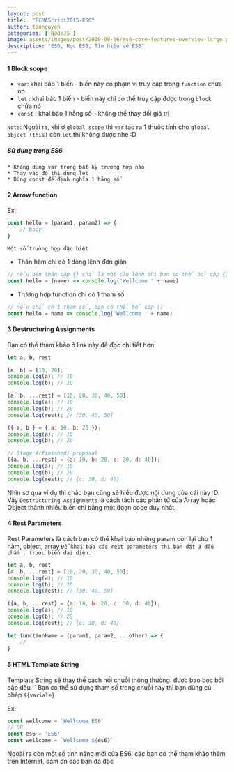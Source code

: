 ```yaml
---
layout: post
title:  "ECMAScript2015-ES6"
author: tannguyen
categories: [ NodeJS ]
image: assets/images/post/2019-08-06/es6-core-features-overview-large.png
description: "ES6, Học ES6, Tìm hiểu về ES6"
---
```


#### 1 Block scope
* `var`: khai báo 1 biến - biến này có phạm vi truy cập trong `function` chứa nó 
* `let` : khai bảo 1 biến - biến này chỉ có thể truy cập được trong `block` chứa nó
* `const` : khai báo 1 hằng số - không thể thay đổi giá trị

`Note`: Ngoài ra, khi ở `global scope` thì `var` tạo ra 1 thuộc tính cho `global object (this)` còn `let` thì không được nhé :D 

##### Sử dụng trong ES6 
```text
* Không dùng var trong bất kỳ trường hợp nào
* Thay vào đó thì dùng let
* Dùng const để định nghĩa 1 hằng số 
```
#### 2 Arrow function
Ex:
```javascript
const hello = (param1, param2) => {
    // body 
}
```
`Một số trường hợp đặc biệt`
* Thân hàm chỉ có 1 dòng lệnh đơn giản
```javascript
// nếu bên thân cặp {} chỉ là một câu lệnh thì bạn có thể bỏ cặp {}
const hello = (name) => console.log('Wellcome ' + name)
```
* Trường hợp function chỉ có 1 tham số 
```javascript
// nếu chỉ có 1 tham số, bạn có thể bỏ cặp ()
const hello = name => console.log('Wellcome ' + name)
```
#### 3 Destructuring Assignments
Bạn có thể tham khảo ở link này để đọc chi tiết hơn

```javascript
let a, b, rest

[a, b] = [10, 20];
console.log(a); // 10
console.log(b); // 20

[a, b, ...rest] = [10, 20, 30, 40, 50];
console.log(a); // 10
console.log(b); // 20
console.log(rest); // [30, 40, 50]

({ a, b } = { a: 10, b: 20 });
console.log(a); // 10
console.log(b); // 20

// Stage 4(finished) proposal
({a, b, ...rest} = {a: 10, b: 20, c: 30, d: 40});
console.log(a); // 10
console.log(b); // 20
console.log(rest); // {c: 30, d: 40}
```
Nhìn sơ qua ví dụ thì chắc bạn cũng sẽ hiểu được nội dung của cái này :D.
 Vậy `Destructuring Assignments` là cách tách các phần tử của Array hoặc Object thành nhiều biến chỉ bằng một đoạn code duy nhất.
#### 4 Rest Parameters
Rest Parameters là cách bạn có thể khai báo những param còn lại cho 1 hàm, object, array
`Để khai báo các rest parameters thì bạn đặt 3 dấu chấm . trước biến đại diện.`
```javascript
let a, b, rest
[a, b, ...rest] = [10, 20, 30, 40, 50];
console.log(a); // 10
console.log(b); // 20
console.log(rest); // [30, 40, 50]

({a, b, ...rest} = {a: 10, b: 20, c: 30, d: 40});
console.log(a); // 10
console.log(b); // 20
console.log(rest); // {c: 30, d: 40}

let functionName = (param1, param2, ...other) => {
    //
}
```
#### 5 HTML Template String
Template String sẽ thay thế cách nối chuỗi thông thường. được bao bọc bởi cặp dấu ``
Bạn có thể sử dụng tham số trong chuỗi này thì bạn dùng cú pháp `${variale}`

Ex: 
```javascript
const wellcome = `Wellcome ES6`
// OR
const es6 = 'ES6'
const wellcome = `Wellcome ${es6}`
```

Ngoài ra còn một số tính năng mới của ES6, các bạn có thể tham khảo thêm trên Internet, cảm ơn các bạn đã đọc 
